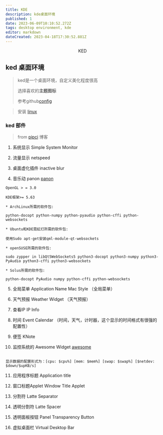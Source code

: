 ```yaml
---
title: KDE
description: kde桌面环境
published: 1
date: 2023-06-09T10:10:52.272Z
tags: desktop environment, kde
editor: markdown
dateCreated: 2023-04-18T17:30:52.881Z
---
```


<center>KED</center>


## ked 桌面环境

> ked是一个桌面环境，自定义美化程度很高
>
> 选择喜欢的**主题图标**
> 
> 参考github[config](https://github.com/Zhao-sai-sai/Configuration)

> 安装 [linux](https://linuxacme.cn/287/)

### ked 部件

> from [pipci](https://www.cnblogs.com/pipci/p/14861412.html) 博客

1. 系统显示 Simple System Monitor 

2. 流量显示 netspeed 

3. 桌面虚化插件 inactive blur

4. 音乐动 panon  [panon](https://github.com/rbn42/panon)
```shell
OpenGL > = 3.0

KDE框架>= 5.63

* ArchLinux所需的软件包:

python-docopt python-numpy python-pyaudio python-cffi python-websockets

* Ubuntu和KDE霓虹灯所需的软件包:

使用Sudo apt-get安装qml-module-qt-websockets

* openSUSE所需的软件包:

sudo zypper in libQt5WebSockets5 python3-docopt python3-numpy python3-PyAudio python3-cffi python3-websockets

* Solus所需的软件包:

python-docopt PyAudio numpy python-cffi python-websockets

```

5. 全局菜单 Application Name Mac Style （全局菜单）

6. 天气预报 Weather Widget  （天气预报）

7. 查看IP IP Info 

8. 时间 Event Calendar  （时间，天气，计时器，这个显示的时间格式有很强的配置性）

9. 便签 KNote

10. 监控系统的 Awesome Widget [awesome](https://github.com/arcan1s/awesome-widgets)
```shell

显示数据的配置形式为：[cpu: $cpu%] [mem: $mem%] [swap: $swap%] [$netdev: $down/$upKB/s]

```

11. 应用程序标题  Application title

12. 窗口标题Applet  Window Title Applet

13. 分割符 Latte Separator  

14. 透明分割符 Latte Spacer 

15. 透明面板按钮 Panel Transparency Button 

16. 虚拟桌面栏 Virtual Desktop Bar 

















